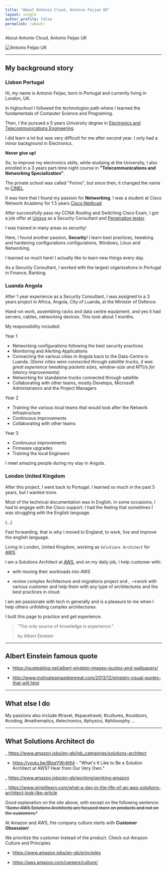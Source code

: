 ```yaml
---
title: "About Antonio Cloud, Antonio Feijao UK"
layout: single
author_profile: false
permalink: /about/
---
```


About Antonio Cloud, Antonio Feijao UK

![Antonio Feijao UK](/assets/images/Antonio-Feijao-cover-photo.jpg)

---

## My background story

### Lisbon Portugal

Hi, my name is Antonio Feijao, born in Portugal and currently living in London, UK.

In highschool I followed the technologies path where I learned the fundamentals of Computer Science and Programing.

Then, I the pursued a 5 years University degree in [Electronics and Telecommunications Engineering](https://www.isel.pt/en/courses/master-degree/eletronis-and-telecommunications-engineering).

I did learn a lot but was very difficult for me after second year. I only had a minor background in Electronics.

**Never give up!**

So, to improve my electronics skills, while studying at the University, I also enrolled in a 3 years part-time night course in **"Telecommunications and Networking Specialization"**.

The private school was called "Forino", but since then, it changed the name to [CINEL](https://www.cinel.pt/appv2/O-CINEL/Certificacoes).

It was here that I found my passion for **Networking**. I was a student at Cisco Network Academy for 1.5 years [Cisco NetAcad](https://www.netacad.com/).

After successfully pass my CCNA Routing and Switching Cisco Exam, I got a job offer at [Unisys](https://www.unisys.com/) as a Security Consultant and [Penetration tester](https://en.wikipedia.org/wiki/Penetration_test).

I was trained in many areas os security!

Here, I found another passion, **Security**! I learn best practices, tweaking and hardening configurations configurations, Windows, Linux and Networking.

I learned so much here! I actually like to learn new things every day.

As a Security Consultant, I worked with the largest organizations in Portugal in Finance, Banking.

### Luanda Angola

After 1 year experience as a Security Consultant, I was assigned to a 3 years project in Africa, Angola, City of Luanda, at the Minister of Defence.

Hand-on work, assembling racks and data centre equipment, and yes it had servers, cables, networking devices. This took about 1 months.

My responsibility included:

Year 1

- Networking configurations following the best security practices
- Monitoring and Alerting Applications
- Connecting the various cities in Angola back to the Data-Centre in Luanda. *(Some cities were connected through satellite trucks, it was great experience tweaking packets sizes, window-size and MTUs for latency improvements)*
- Networking for standalone trucks connected through satellite
- Collaborating with other teams, mostly Develops, Microsoft Administrators and the Project Managers

Year 2

- Training the various local teams that would look after the Network Infrastructure
- Continuous improvements
- Collaborating with other teams

Year 3

- Continuous improvements
- Firmware upgrades
- Training the local Engineers

I meet amazing people during my stay in Angola.

### London United Kingdom

After this project, I went back to Portugal. I learned so much in the past 5 years, but I wanted more.

Most of the technical documentation was in English. In some occasions, I had to engage with the Cisco support. I had the feeling that sometimes I was struggling with the English language.

(...)

Fast forwarding, that is why I moved to England, to work, live and improve the english language.

Living in London, United Kingdom, working as `Solutions Architect` for [AWS](https://aws.amazon.com).

I am a Solutions Architect at [AWS](https://aws.amazon.com), and on my daily job, I help customer with:

- with moving their workloads into AWS

- review complex Architecture and migrations project and ,  -->work with various customer and help them with any type of architectures and the best practices in cloud.

I am am passionate with tech in generally and is a pleasure to me when I help others unfolding complex architectures.

I built this page to practice and get experience.

> "The only source of knowledge is experience."
> 
> by Albert Einstein

---

## Albert Einstein famous quote

- <https://quotesblog.net/albert-einstein-images-quotes-and-wallpapers/>

- <http://www.motivateamazebegreat.com/2013/12/einstein-visual-quotes-that-will.html>

---

## What else I do

My passions also include #travel, #spacetravel, #cultures, #outdoors, #coding, #mathematics, #electronics, #physics, #philosophy ...

---

## What Solutions Architect do

_ <https://www.amazon.jobs/en-gb/job_categories/solutions-architect>

- <https://youtu.be/IBqqYWr4t94> - "What's It Like to Be a Solution Architect at AWS? Hear from Our Very Own."

_ <https://www.amazon.jobs/en-gb/working/working-amazon>

_ <https://www.simplilearn.com/what-a-day-in-the-life-of-an-aws-solutions-architect-look-like-article>

Good explanation on the site above, with except on the following sentence: <s>"Some AWS Solutions Architects are focused more on products and not on the customers."</s>

At Amazon and AWS, the company culture starts with **Customer Obsession**!

We prioritize the customer instead of the product. Check out Amazon Culture and Principles

- <https://www.amazon.jobs/en-gb/principles>

- <https://aws.amazon.com/careers/culture/>
